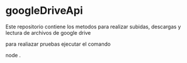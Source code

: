 # googleDriveApi
Este repositorio contiene los metodos para realizar subidas, descargas y lectura de archivos de google drive


para realiazar pruebas ejecutar el comando

node .
